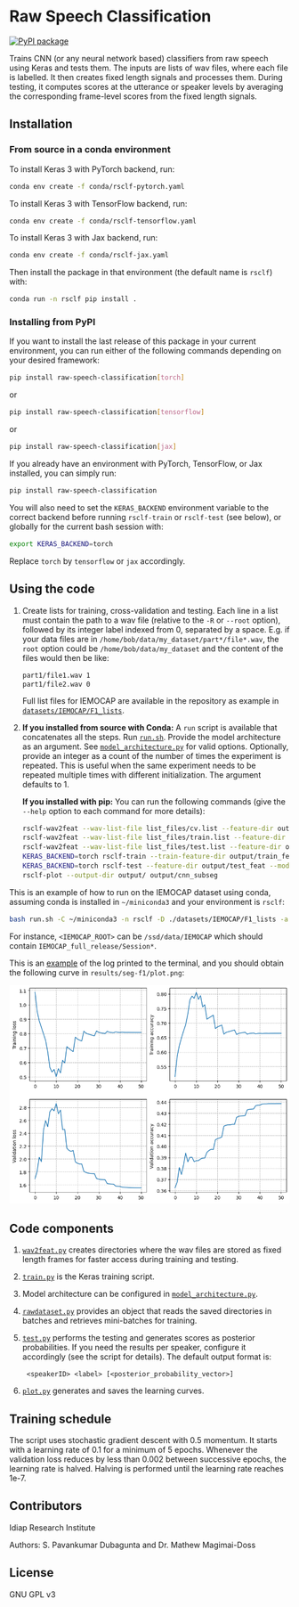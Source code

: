 <!--
SPDX-FileCopyrightText: Copyright © Idiap Research Institute <contact@idiap.ch>

SPDX-License-Identifier: GPL-3.0-only
-->

# Raw Speech Classification

[![PyPI package](https://shields.io/pypi/v/raw-speech-classification.svg?logo=pypi)](https:/pypi.org/project/raw-speech-classification)

Trains CNN (or any neural network based) classifiers from raw speech using Keras and
tests them. The inputs are lists of wav files, where each file is labelled. It then
creates fixed length signals and processes them. During testing, it computes scores at
the utterance or speaker levels by averaging the corresponding frame-level scores from
the fixed length signals.

## Installation

### From source in a conda environment

To install Keras 3 with PyTorch backend, run:

```bash
conda env create -f conda/rsclf-pytorch.yaml
```

To install Keras 3 with TensorFlow backend, run:

```bash
conda env create -f conda/rsclf-tensorflow.yaml
```

To install Keras 3 with Jax backend, run:

```bash
conda env create -f conda/rsclf-jax.yaml
```

Then install the package in that environment (the default name is `rsclf`) with:

```bash
conda run -n rsclf pip install .
```

### Installing from PyPI

If you want to install the last release of this package in your current environment, you
can run either of the following commands depending on your desired framework:

```bash
pip install raw-speech-classification[torch]
```

or

```bash
pip install raw-speech-classification[tensorflow]
```

or

```bash
pip install raw-speech-classification[jax]
```

If you already have an environment with PyTorch, TensorFlow, or Jax
installed, you can simply run:

```bash
pip install raw-speech-classification
```

You will also need to set the `KERAS_BACKEND` environment variable to the correct backend
before running `rsclf-train` or `rsclf-test` (see below), or globally for the current
bash session with:

```bash
export KERAS_BACKEND=torch
```

Replace `torch` by `tensorflow` or `jax` accordingly.

## Using the code

1. Create lists for training, cross-validation and testing.
   Each line in a list must contain the path to a wav file (relative to the `-R` or
   `--root` option), followed by its integer label indexed from 0, separated by a space.
   E.g. if your data files are in `/home/bob/data/my_dataset/part*/file*.wav`, the
   `root` option could be `/home/bob/data/my_dataset` and the content of the files would
   then be like:

   ```text
   part1/file1.wav 1
   part1/file2.wav 0
   ```

   Full list files for IEMOCAP are available in the repository as example in
   [`datasets/IEMOCAP/F1_lists`](datasets/IEMOCAP/F1_lists).

1. **If you installed from source with Conda:** A `run` script is available that
   concatenates all the steps. Run [`run.sh`](run.sh). Provide the model architecture as
   an argument. See [`model_architecture.py`](rsclf/model_architecture.py) for valid
   options. Optionally, provide an integer as a count of the number of times the
   experiment is repeated. This is useful when the same experiment needs to be repeated
   multiple times with different initialization. The argument defaults to 1.

   **If you installed with pip:** You can run the following commands (give the `--help`
   option to each command for more details):

   ```bash
   rsclf-wav2feat --wav-list-file list_files/cv.list --feature-dir output/cv_feat --mode train --root path/to/dataset/basedir
   rsclf-wav2feat --wav-list-file list_files/train.list --feature-dir output/train_feat --mode train --root path/to/dataset/basedir
   rsclf-wav2feat --wav-list-file list_files/test.list --feature-dir output/test_feat --mode test --root path/to/dataset/basedir
   KERAS_BACKEND=torch rsclf-train --train-feature-dir output/train_feat --validation-feature-dir output/cv_feat --output-dir output/cnn_subseg --arch subseg --splice-size 25 --verbose 2
   KERAS_BACKEND=torch rsclf-test --feature-dir output/test_feat --model-filename output/cnn_subseg/cnn.keras --output-dir output/cnn_subseg --splice-size 25 --verbose 0
   rsclf-plot --output-dir output/ output/cnn_subseg
   ```

This is an example of how to run on the IEMOCAP dataset using conda, assuming conda is
installed in `~/miniconda3` and your environment is `rsclf`:

```bash
bash run.sh -C ~/miniconda3 -n rsclf -D ./datasets/IEMOCAP/F1_lists -a seg -o results/seg-f1 -R <IEMOCAP_ROOT>
```

For instance, `<IEMOCAP_ROOT>` can be `/ssd/data/IEMOCAP` which should
contain `IEMOCAP_full_release/Session*`.

This is an [example](./docs/log.txt) of the log printed to the terminal, and you should
obtain the following curve in `results/seg-f1/plot.png`:

![Results](./docs/plot.png)

## Code components

1. [`wav2feat.py`](rsclf/wav2feat.py) creates directories where the wav files are stored
   as fixed length frames for faster access during training and testing.

1. [`train.py`](rsclf/train.py) is the Keras training script.

1. Model architecture can be configured in
   [`model_architecture.py`](rsclf/model_architecture.py).

1. [`rawdataset.py`](rsclf/rawdataset.py) provides an object that reads the saved
   directories in batches and retrieves mini-batches for training.

1. [`test.py`](rsclf/test.py) performs the testing and generates scores as posterior
   probabilities. If you need the results per speaker, configure it accordingly (see the
   script for details). The default output format is:

   ```text
    <speakerID> <label> [<posterior_probability_vector>]
   ```

1. [`plot.py`](rsclf/plot.py) generates and saves the learning curves.

## Training schedule

The script uses stochastic gradient descent with 0.5 momentum. It starts with a learning
rate of 0.1 for a minimum of 5 epochs. Whenever the validation loss reduces by less than
0.002 between successive epochs, the learning rate is halved. Halving is performed until
the learning rate reaches 1e-7.

## Contributors

Idiap Research Institute

Authors: S. Pavankumar Dubagunta and Dr. Mathew Magimai-Doss

## License

GNU GPL v3
